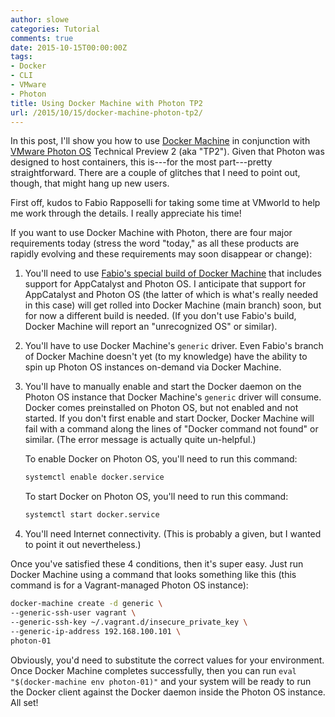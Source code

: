 ```yaml
---
author: slowe
categories: Tutorial
comments: true
date: 2015-10-15T00:00:00Z
tags:
- Docker
- CLI
- VMware
- Photon
title: Using Docker Machine with Photon TP2
url: /2015/10/15/docker-machine-photon-tp2/
---
```


In this post, I'll show you how to use [Docker Machine][link-1] in conjunction with [VMware Photon OS][link-2] Technical Preview 2 (aka "TP2"). Given that Photon was designed to host containers, this is---for the most part---pretty straightforward. There are a couple of glitches that I need to point out, though, that might hang up new users.

First off, kudos to Fabio Rapposelli for taking some time at VMworld to help me work through the details. I really appreciate his time!

If you want to use Docker Machine with Photon, there are four major requirements today (stress the word "today," as all these products are rapidly evolving and these requirements may soon disappear or change):

1. You'll need to use [Fabio's special build of Docker Machine][link-3] that includes support for AppCatalyst and Photon OS. I anticipate that support for AppCatalyst and Photon OS (the latter of which is what's really needed in this case) will get rolled into Docker Machine (main branch) soon, but for now a different build is needed. (If you don't use Fabio's build, Docker Machine will report an "unrecognized OS" or similar).

2. You'll have to use Docker Machine's `generic` driver. Even Fabio's branch of Docker Machine doesn't yet (to my knowledge) have the ability to spin up Photon OS instances on-demand via Docker Machine.

3. You'll have to manually enable and start the Docker daemon on the Photon OS instance that Docker Machine's `generic` driver will consume. Docker comes preinstalled on Photon OS, but not enabled and not started. If you don't first enable and start Docker, Docker Machine will fail with a command along the lines of "Docker command not found" or similar. (The error message is actually quite un-helpful.)

    To enable Docker on Photon OS, you'll need to run this command:

    ```sh
    systemctl enable docker.service
    ```

    To start Docker on Photon OS, you'll need to run this command:

    ```sh
    systemctl start docker.service
    ```

4. You'll need Internet connectivity. (This is probably a given, but I wanted to point it out nevertheless.)

Once you've satisfied these 4 conditions, then it's super easy. Just run Docker Machine using a command that looks something like this (this command is for a Vagrant-managed Photon OS instance):

```sh
docker-machine create -d generic \
--generic-ssh-user vagrant \
--generic-ssh-key ~/.vagrant.d/insecure_private_key \
--generic-ip-address 192.168.100.101 \
photon-01
```

Obviously, you'd need to substitute the correct values for your environment. Once Docker Machine completes successfully, then you can run `eval "$(docker-machine env photon-01)"` and your system will be ready to run the Docker client against the Docker daemon inside the Photon OS instance. All set!

[link-1]: http://docs.docker.com/machine/
[link-2]: https://vmware.github.io/photon/
[link-3]: https://github.com/frapposelli/machine
